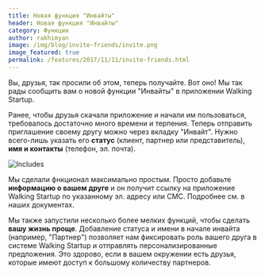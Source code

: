 ```yaml
---
title: Новая функция "Инвайты"
header: Новая функция "Инвайты"
category: Функции
author: rakhimyan
image: /img/blog/invite-friends/invite.png
image_featured: true
permalink: /features/2017/11/11/invite-friends.html
---
```

Вы, друзья, так просили об этом, теперь получайте. Вот оно! Мы так рады сообщить вам о новой функции "Инвайты" в приложении Walking Startup. 

Ранее, чтобы друзья скачали приложение и начали им пользоваться, требовалось достаточно много времени и терпения. Теперь отправить приглашение своему другу можно через вкладку "Инвайт". Нужно всего-лишь указать его __статус__ (клиент, партнер или представитель), __имя и контакты__ (телефон, эл. почта).

![Includes](/img/blog/invite-fiends/invite.png)

Мы сделали фнкционал максимально простым. Просто добавьте __информацию о вашем друге__ и он получит ссылку на приложение Walking Startup по указанному эл. адресу или СМС. Подробнее см. в наших документах.

Мы также запустили несколько более мелких функций, чтобы сделать __вашу жизнь проще__. Добавление статуса и имени в начале инвайта (например, "Партнер") позволяет нам фиксировать роль вашего друга в системе Walking Startup и отправлять персонализированные предложения. Это здорово, если в вашем окружении есть друзья, которые имеют доступ к большому количеству партнеров.

